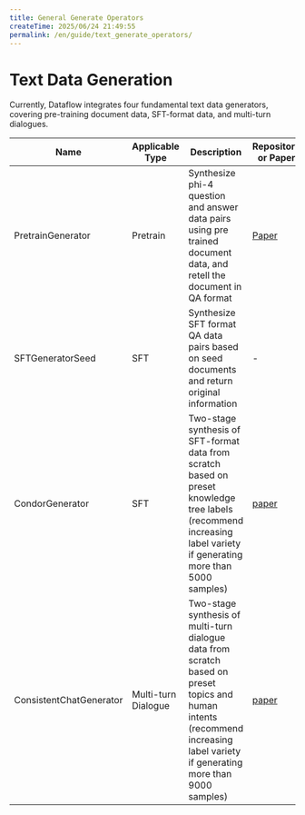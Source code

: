```yaml
---
title: General Generate Operators
createTime: 2025/06/24 21:49:55
permalink: /en/guide/text_generate_operators/
---
```


# Text Data Generation
Currently, Dataflow integrates four fundamental text data generators, covering pre-training document data, SFT-format data, and multi-turn dialogues.

<table class="tg">
  <thead>
    <tr>
      <th class="tg-0pky">Name</th>
      <th class="tg-0pky">Applicable Type</th>
      <th class="tg-0pky">Description</th>
      <th class="tg-0pky">Repository or Paper</th>
    </tr>
  </thead>
  <tbody>
    <tr>
      <td class="tg-0pky">PretrainGenerator</td>
      <td class="tg-0pky">Pretrain</td>
      <td class="tg-0pky">Synthesize phi-4 question and answer data pairs using pre trained document data, and retell the document in QA format</td>
      <td class="tg-0pky"><a href="https://arxiv.org/pdf/2401.16380">Paper</a></td>
    </tr>
    <tr>
      <td class="tg-0pky">SFTGeneratorSeed</td>
      <td class="tg-0pky">SFT</td>
      <td class="tg-0pky">Synthesize SFT format QA data pairs based on seed documents and return original information</td>
      <td class="tg-0pky">-</td>
    </tr>
    <tr>
      <td class="tg-0pky">CondorGenerator</td>
      <td class="tg-0pky">SFT</td>
      <td class="tg-0pky">Two-stage synthesis of SFT-format data from scratch based on preset knowledge tree labels (recommend increasing label variety if generating more than 5000 samples)</td>
      <td class="tg-0pky"><a href="https://arxiv.org/abs/2501.12273">paper</a></td>
    </tr>
    <tr>
          <td class="tg-0pky">ConsistentChatGenerator</td>
          <td class="tg-0pky">Multi-turn Dialogue</td>
          <td class="tg-0pky">Two-stage synthesis of multi-turn dialogue data from scratch based on preset topics and human intents (recommend increasing label variety if generating more than 9000 samples)</td>
          <td class="tg-0pky"><a href="https://arxiv.org/pdf/2506.03558">paper</a></td>
    </tr>


  </tbody>
</table>
